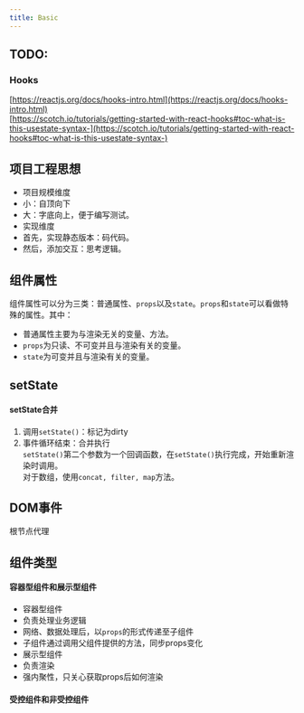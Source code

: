 ```yaml
---
title: Basic
---
```

## TODO:
### Hooks
[https://reactjs.org/docs/hooks-intro.html](https://reactjs.org/docs/hooks-intro.html)<br />[https://scotch.io/tutorials/getting-started-with-react-hooks#toc-what-is-this-usestate-syntax-](https://scotch.io/tutorials/getting-started-with-react-hooks#toc-what-is-this-usestate-syntax-)

## 项目工程思想

- 项目规模维度
- 小：自顶向下
- 大：字底向上，便于编写测试。
- 实现维度
- 首先，实现静态版本：码代码。
- 然后，添加交互：思考逻辑。

## 组件属性

组件属性可以分为三类：普通属性、`props`以及`state`。`props`和`state`可以看做特殊的属性。其中：

- 普通属性主要为与渲染无关的变量、方法。
- `props`为只读、不可变并且与渲染有关的变量。
- `state`为可变并且与渲染有关的变量。

## setState

#### setState合并

1. 调用`setState()`：标记为dirty
2. 事件循环结束：合并执行  
`setState()`第二个参数为一个回调函数，在`setState()`执行完成，开始重新渲染时调用。  
对于数组，使用`concat, filter, map`方法。

## DOM事件

根节点代理

## 组件类型

#### 容器型组件和展示型组件

- 容器型组件
- 负责处理业务逻辑
- 网络、数据处理后，以`props`的形式传递至子组件
- 子组件通过调用父组件提供的方法，同步props变化
- 展示型组件
- 负责渲染
- 强内聚性，只关心获取props后如何渲染

#### 受控组件和非受控组件

